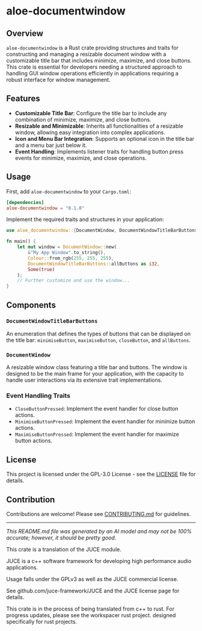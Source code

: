 # aloe-documentwindow

## Overview

`aloe-documentwindow` is a Rust crate providing structures and traits for constructing and managing a resizable document window with a customizable title bar that includes minimize, maximize, and close buttons. This crate is essential for developers needing a structured approach to handling GUI window operations efficiently in applications requiring a robust interface for window management.

## Features

- **Customizable Title Bar**: Configure the title bar to include any combination of minimize, maximize, and close buttons.
- **Resizable and Minimizable**: Inherits all functionalities of a resizable window, allowing easy integration into complex applications.
- **Icon and Menu Bar Integration**: Supports an optional icon in the title bar and a menu bar just below it.
- **Event Handling**: Implements listener traits for handling button press events for minimize, maximize, and close operations.

## Usage

First, add `aloe-documentwindow` to your `Cargo.toml`:

```toml
[dependencies]
aloe-documentwindow = "0.1.0"
```

Implement the required traits and structures in your application:

```rust
use aloe_documentwindow::{DocumentWindow, DocumentWindowTitleBarButtons};

fn main() {
    let mut window = DocumentWindow::new(
        &"My App Window".to_string(),
        Colour::from_rgb(255, 255, 255),
        DocumentWindowTitleBarButtons::allButtons as i32,
        Some(true)
    );
    // Further customize and use the window...
}
```

## Components

### `DocumentWindowTitleBarButtons`
An enumeration that defines the types of buttons that can be displayed on the title bar: `minimiseButton`, `maximiseButton`, `closeButton`, and `allButtons`.

### `DocumentWindow`
A resizable window class featuring a title bar and buttons. The window is designed to be the main frame for your application, with the capacity to handle user interactions via its extensive trait implementations.

### Event Handling Traits
- `CloseButtonPressed`: Implement the event handler for close button actions.
- `MinimiseButtonPressed`: Implement the event handler for minimize button actions.
- `MaximiseButtonPressed`: Implement the event handler for maximize button actions.

## License

This project is licensed under the GPL-3.0 License - see the [LICENSE](https://www.gnu.org/licenses/gpl-3.0.en.html) file for details.

## Contribution

Contributions are welcome! Please see [CONTRIBUTING.md](CONTRIBUTING.md) for guidelines.

----

*This README.md file was generated by an AI model and may not be 100% accurate; however, it should be pretty good.*

This crate is a translation of the JUCE module.

JUCE is a c++ software framework for developing high performance audio applications.

Usage falls under the GPLv3 as well as the JUCE commercial license.

See github.com/juce-framework/JUCE and the JUCE license page for details.

This crate is in the process of being translated from c++ to rust. For progress updates, please see the workspacer rust project. designed specifically for rust projects.
